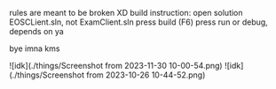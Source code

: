rules are meant to be broken XD
build instruction:
open solution EOSCLient.sln, not ExamClient.sln
press build (F6)
press run or debug, depends on ya

bye imna kms

![idk](./things/Screenshot from 2023-11-30 10-00-54.png)
![idk](./things/Screenshot from 2023-10-26 10-44-52.png)
